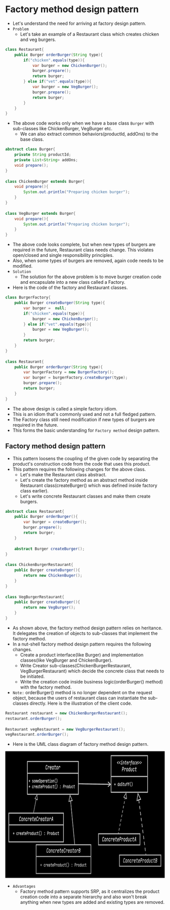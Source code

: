 # Factory method design pattern
- Let's understand the need for arriving at factory design pattern.
- `Problem`
  - Let's take an example of a Restaurant class which creates chicken and veg burgers.

```java
class Restaurant{
    public Burger orderBurger(String type){
        if("chicken".equals(type)){
            var burger = new ChickenBurger();
            burger.prepare();
            return burger;
        } else if("vet".equals(type)){
            var burger = new VegBurger();
            burger.prepare();
            return burger;
        }
    }
}
```
- The above code works only when we have a base class `Burger` with sub-classes like ChickenBurger, VegBurger etc.
  - We can also extract common behaviors(productId, addOns) to the base class.

```java
abstract class Burger{
    private String productId;
    private List<String> addOns;
    void prepare();
}

class ChickenBurger extends Burger{
    void prepare(){
        System.out.println("Preparing chicken burger");
    }
}

class VegBurger extends Burger{
    void prepare(){
        System.out.println("Preparing chicken burger");
    }
}

```
- The above code looks complete, but when new types of burgers are required in the future, Restaurant class needs change. This 
  violates open/closed and single responsibility principles.
- Also, when some types of burgers are removed, again code needs to be modified.
- `Solution`
  - The solution for the above problem is to move burger creation code and encapsulate into a new class called a Factory.
- Here is the code of the factory and Restaurant classes.
```java
class BurgerFactory{
    public Burger createBurger(String type){
        var burger =  null;
        if("chicken".equals(type)){
            burger = new ChickenBurger();
        } else if("vet".equals(type)){
            burger = new VegBurger();
        }
        return burger;
    }
}

class Restaurant{
    public Burger orderBurger(String type){
        var burgerFactory = new BurgerFactory();
        var burger = burgerFactory.createBurger(type);
        burger.prepare();
        return burger;
    }
}
```
- The above design is called a simple factory idiom.
- This is an idiom that's commonly used and not a full fledged pattern.
- The Factory class still need modification if new types of burgers are required in the future.
- This forms the basic understanding for `Factory method` design pattern.

## Factory method design pattern
- This pattern loosens the coupling of the given code by separating the product's construction code from the code that uses this 
  product.
- This pattern requires the following changes for the above class.
  - Let's make the Restaurant class abstract.
  - Let's create the factory method as an abstract method inside Restaurant class(createBurger() which was defined inside factory 
    class earlier).
  - Let's write concrete Restaurant classes and make them create burgers.
```java
abstract class Restaurant{
    public Burger orderBurger(){
        var burger = createBurger();
        burger.prepare();
        return burger;
    }

    abstract Burger createBurger();
}

class ChickenBurgerRestaurant{
    public Burger createBurger(){
        return new ChickenBuger();
    }
}

class VegBurgerRestaurant{
    public Burger createBurger(){
        return new VegBurger();
    }
}
```
- As shown above, the factory method design pattern relies on heritance. It delegates the creation of objects to sub-classes that implement the factory method.
- In a nut-shell factory method design pattern requires the following changes.
  - Create a product interface(like Burger) and implementation classes(like VegBurger and ChickenBurger).
  - Write Creator sub-classes(ChickenBurgerRestaurant, VegBurgerRestaurant) which decide the concrete class that needs to be initiated.
  - Write the creation code inside business logic(orderBurger() method) with the factory method.
- `Note:` orderBurger() method is no longer dependent on the request object, because the users of restaurant class can instantiate the 
  sub-classes directly. Here is the illustration of the client code.
```java
Restaurant restaurant = new ChickenBurgerRestaurant();
restaurant.orderBurger();

Restaurant vegRestaurant = new VegBurgerRestaurant();
vegRestaurant.orderBurger();
```
- Here is the UML class diagram of factory method design pattern.

<img src="../../images/factory_method.png" height=400 width=600>

- `Advantages`
  - Factory method pattern supports SRP, as it centralizes the product creation code into a separate hierarchy and also won't break 
    anything when new types are added and existing types are removed.

